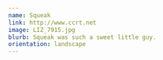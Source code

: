 ```yaml
---
name: Squeak
link: http://www.ccrt.net
image: LIZ_7915.jpg
blurb: Squeak was such a sweet little guy.
orientation: landscape
---
```

